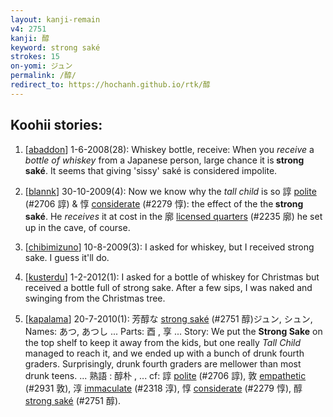 ```yaml
---
layout: kanji-remain
v4: 2751
kanji: 醇
keyword: strong saké
strokes: 15
on-yomi: ジュン
permalink: /醇/
redirect_to: https://hochanh.github.io/rtk/醇
---
```


## Koohii stories: 

1) [<a href="http://kanji.koohii.com/profile/abaddon">abaddon</a>] 1-6-2008(28): Whiskey bottle, receive: When you <em>receive</em> a <em>bottle of whiskey</em> from a Japanese person, large chance it is<strong> strong saké</strong>. It seems that giving &#039;sissy&#039; saké is considered impolite.

2) [<a href="http://kanji.koohii.com/profile/blannk">blannk</a>] 30-10-2009(4): Now we know why the <em>tall child</em> is so 諄 <a href="../v4/2706.html">polite</a> (#2706 諄) &amp; 惇 <a href="../v4/2279.html">considerate</a> (#2279 惇): the effect of the the<strong> strong saké</strong>. He <em>receives</em> it at cost in the 廓 <a href="../v4/2235.html">licensed quarters</a> (#2235 廓) he set up in the cave, of course.

3) [<a href="http://kanji.koohii.com/profile/chibimizuno">chibimizuno</a>] 10-8-2009(3): I asked for whiskey, but I received strong sake. I guess it&#039;ll do.

4) [<a href="http://kanji.koohii.com/profile/kusterdu">kusterdu</a>] 1-2-2012(1): I asked for a bottle of whiskey for Christmas but received a bottle full of strong sake. After a few sips, I was naked and swinging from the Christmas tree.

5) [<a href="http://kanji.koohii.com/profile/kapalama">kapalama</a>] 20-7-2010(1): 芳醇な <a href="../v4/2751.html">strong saké</a> (#2751 醇)ジュン, シュン, Names: あつ, あつし ... Parts: 酉 , 享 ... Story: We put the <strong>Strong Sake</strong> on the top shelf to keep it away from the kids, but one really <em>Tall Child</em> managed to reach it, and we ended up with a bunch of drunk fourth graders. Surprisingly, drunk fourth graders are mellower than most drunk teens. ... 熟語 : 醇朴 , ... cf: 諄 <a href="../v4/2706.html">polite</a> (#2706 諄), 敦 <a href="../v4/2931.html">empathetic</a> (#2931 敦), 淳 <a href="../v4/2318.html">immaculate</a> (#2318 淳), 惇 <a href="../v4/2279.html">considerate</a> (#2279 惇), 醇 <a href="../v4/2751.html">strong saké</a> (#2751 醇).

